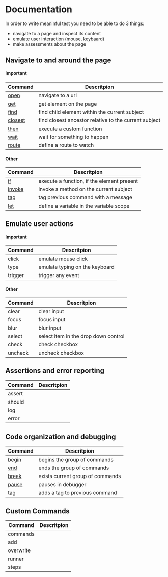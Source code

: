 # Documentation

In order to write meaninful test you need to be able to do 3 things:
- navigate to a page and inspect its content
- emulate user interaction (mouse, keybaard)
- make assessments about the page

## Navigate to and around the page

#### Important

| Command | Descritpion |
| ------- | ----------- |
| [open](open.md#open)       | navigate to a url |
| [get](get.md#get)          | get element on the page |
| [find](find.md#find)       | find child element within the current subject |
| [closest](closest.md#closest) | find closest ancestor relative to the current subject |
| [then](then.md#then)       | execute a custom function |
| [wait](wait.md#wait)       | wait for something to happen |
| [route](route.md#route)    | define a route to watch |

#### Other

| Command | Descritpion |
| ------- | ----------- |
| [if](if/if.md#if)          | execute a function, if the element present |
| [invoke](invoke.md#invoke) | invoke a method on the current subject |
| [tag](tag.md#tag)          | tag previous command with a message |
| [let](let.md#let)          | define a variable in the variable scope |

## Emulate user actions

#### Important

| Command | Descritpion |
| ------- | ----------- |
| click     | emulate mouse click |
| type      | emulate typing on the keyboard |
| trigger   | trigger any event |

#### Other

| Command | Descritpion |
| ------- | ----------- |
| clear     | clear input |
| focus     | focus input |
| blur      | blur input |
| select    | select item in the drop down control |
| check     | check checkbox |
| uncheck   | uncheck checkbox |

## Assertions and error reporting

| Command | Descritpion |
| ------- | ----------- |
| assert  |   |
| should  |   |
| log     |   |
| error   |   |

## Code organization and debugging

| Command | Descritpion |
| ------- | ----------- |
| [begin](begin.md#begin)   | begins the group of commands |
| [end](end.md#end)         | ends the group of commands |
| [break](berak.md#berak)   | exists current group of commands |
| [pause](pause.md#pause)   | pauses in debugger |
| [tag](tag.md#tag)         | adds a tag to previous command |

## Custom Commands

| Command | Descritpion |
| ------- | ----------- |
| commands  |   |
| add       |   |
| overwrite |   |
| runner    |   |
| steps     |   |